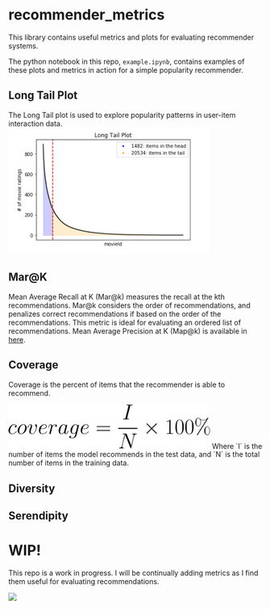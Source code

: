 # recommender_metrics
This library contains useful metrics and plots for evaluating  recommender systems.

The python notebook in this repo, `example.ipynb`, contains examples of these plots and metrics in action for a simple popularity recommender. 

## Long Tail Plot
The Long Tail plot is used to explore popularity patterns in user-item interaction data.
<img src="images/long_tail.png" alt="Long Tail Plot" width=400>

## Mar@K
Mean Average Recall at K (Mar@k) measures the recall at the kth recommendations. Mar@k considers the order of recommendations, and penalizes correct recommendations if based on the order of the recommendations. This metric is ideal for evaluating an ordered list of recommendations. Mean Average Precision at K (Map@k) is available in [here](https://github.com/benhamner/Metrics). 

## Coverage
Coverage is the percent of items that the recommender is able to recommend. 

<img src="images/coverage.gif" alt="Coverage" width=400>
Where `I` is the number of items the model recommends in the test data, and `N` is the total number of items in the training data.


## Diversity

## Serendipity

# WIP!
This repo is a work in progress. I will be continually adding metrics as I find them useful for evaluating recommendations. 

<img src="https://media.giphy.com/media/YAnpMSHcurJVS/giphy.gif" width=150>


